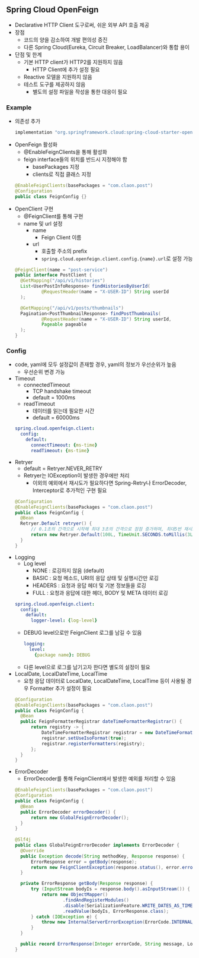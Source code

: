 ## Spring Cloud OpenFeign

- Declarative HTTP Client 도구로써, 쉬운 외부 API 호출 제공
- 장점
  - 코드의 양을 감소하여 개발 편의성 증진
  - 다른 Spring Cloud(Eureka, Circuit Breaker, LoadBalancer)와 통합 용이
- 단점 및 한계
  - 기본 HTTP client가 HTTP2를 지원하지 않음
    - HTTP Client에 추가 설정 필요
  - Reactive 모델을 지원하지 않음
  - 테스트 도구를 제공하지 않음
    - 별도의 설정 파일을 작성을 통한 대응이 필요

### Example
- 의존성 추가
  ```groovy
  implementation "org.springframework.cloud:spring-cloud-starter-openfeign"
  ```
- OpenFeign 활성화
  - @EnableFeignClients을 통해 활성화
  - feign interface들의 위치를 반드시 지정해야 함
    - basePackages 지정
    - clients로 직접 클래스 지정
  ```java
  @EnableFeignClients(basePackages = "com.claon.post")
  @Configuration
  public class FeignConfig {}
  ```
- OpenClient 구현
  - @FeignClient를 통해 구현
  - name 및 url 설정
    - name
      - Feign Client 이름
    - url
      - 호출할 주소의 prefix
      - `spring.cloud.openfeign.client.config.{name}.url`로 설정 가능
  ```java
  @FeignClient(name = "post-service")
  public interface PostClient {
    @GetMapping("/api/v1/histories")
    List<UserPostInfoResponse> findHistoriesByUserId(
            @RequestHeader(name = "X-USER-ID") String userId
    );
  
    @GetMapping("/api/v1/posts/thumbnails")
    Pagination<PostThumbnailResponse> findPostThumbnails(
            @RequestHeader(name = "X-USER-ID") String userId,
            Pageable pageable
    );
  }
  ```

### Config
- code, yaml에 모두 설정값이 존재할 경우, yaml의 정보가 우선순위가 높음
  - 우선순위 변경 가능
- Timeout
  - connectedTimeout
    - TCP handshake timeout
    - default = 1000ms
  - readTimeout
    - 데이터를 읽는데 필요한 시간
    - default = 60000ms
  ```yaml
  spring.cloud.openfeign.client:
    config:
      default:
        connectTimeout: {ms-time}
        readTimeout: {ms-time}
  ```
- Retryer
  - default = Retryer.NEVER_RETRY
  - Retryer는 IOException이 발생한 경우에만 처리
    - 이외의 예외에서 재시도가 필요하다면 Spring-Retry나 ErrorDecoder, Interceptor로 추가적인 구현 필요
  ```java
  @Configuration
  @EnableFeignClients(basePackages = "com.claon.post")
  public class FeignConfig {
    @Bean
    Retryer.Default retryer() {
        // 0.1초의 간격으로 시작해 최대 3초의 간격으로 점점 증가하며, 최대5번 재시도한다.
        return new Retryer.Default(100L, TimeUnit.SECONDS.toMillis(3L), 5);
    }
  }
  ```
- Logging
  - Log level
    - NONE : 로깅하지 않음 (default)
    - BASIC : 요청 메소드, URI의 응답 상태 및 실행시간만 로깅
    - HEADERS : 요청과 응답 헤더 및 기본 정보들을 로깅
    - FULL : 요청과 응답에 대한 헤더, BODY 및 META 데이터 로깅
  ```yaml
  spring.cloud.openfeign.client:
    config:
      default:
        logger-level: {log-level}
  ```
  - DEBUG level으로만 FeignClient 로그를 남길 수 있음
    ```yaml
    logging:
      level:
        {package name}: DEBUG
    ```
  - 다른 level으로 로그를 남기고자 한다면 별도의 설정이 필요
- LocalDate, LocalDateTime, LocalTime
  - 요청 응답 데이터로 LocalDate, LocalDateTime, LocalTime 등이 사용될 경우 Formatter 추가 설정이 필요
  ```java
  @Configuration
  @EnableFeignClients(basePackages = "com.claon.post")
  public class FeignConfig {
    @Bean
    public FeignFormatterRegistrar dateTimeFormatterRegistrar() {
        return registry -> {
            DateTimeFormatterRegistrar registrar = new DateTimeFormatterRegistrar();
            registrar.setUseIsoFormat(true);
            registrar.registerFormatters(registry);
        };
    }
  }
  ```
- ErrorDecoder
  - ErrorDecoder를 통해 FeignClient에서 발생한 예외를 처리할 수 있음
  ```java
  @EnableFeignClients(basePackages = "com.claon.post")
  @Configuration
  public class FeignConfig {
    @Bean
    public ErrorDecoder errorDecoder() {
        return new GlobalFeignErrorDecoder();
    }
  }
    
  @Slf4j
  public class GlobalFeignErrorDecoder implements ErrorDecoder {
    @Override
    public Exception decode(String methodKey, Response response) {
        ErrorResponse error = getBody(response);
        return new FeignClientException(response.status(), error.errorCode, error.message);
    }

    private ErrorResponse getBody(Response response) {
        try (InputStream bodyIs = response.body().asInputStream()) {
            return new ObjectMapper()
                    .findAndRegisterModules()
                    .disable(SerializationFeature.WRITE_DATES_AS_TIMESTAMPS)
                    .readValue(bodyIs, ErrorResponse.class);
        } catch (IOException e) {
            throw new InternalServerErrorException(ErrorCode.INTERNAL_SERVER_ERROR, e.getMessage());
        }
    }

    public record ErrorResponse(Integer errorCode, String message, LocalDateTime timeStamp) {}
  }
  ```